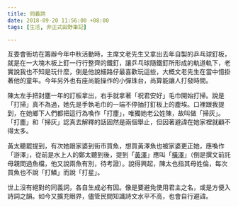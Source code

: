 ```yaml
---
title: 同義詞
date: 2018-09-20 11:56:00 +08:00
tags: [生活, 非正式田野筆記]

---
```


  
  
  
互委會街坊在籌辦今年中秋活動時，主席文老先生又拿出去年自製的乒乓球釘板，就是在一大塊木板上釘一行行整齊的鐵釘，讓乒乓球隨鐵釘所形成的軌道軌下，老實說我也不知是玩什麼，倒是他說細路仔最喜歡玩這些，大概文老先生在當中憶掛著他的童年。今年另外也有座尚能操作的小彈珠台，尚算能讓人打發時間。  
  
陳太左手把封塵一年的訂板拿出，右手就拿著「祝君安好」毛巾開始打掃。說是「打掃」真不為過，她先是手執毛巾的一端不停抽打釘板上的塵埃。口裡跟我提到，在她鄉下人們都把這行為喚作「打塵」，唯獨她老公姓陳，故叫做「掃灰」。「打塵」和「掃灰」認真去解釋的話固然是兩個舉止，但因著避諱在她家裡就顧不得太多。  
  
黃太聽罷提到，有次她跟家婆到街市買魚，想買黃澤魚也被家婆更正她，應喚作「游澤」，從前是水上人的鄭太聽到後，提到「[黃澤](http://www.hk-fish.net/tc%5Fchi/marine%5Ffauna%5Fdatabase/fish%5Fsearch%5Fresult%5Fnew%5Fwindow.php?id=434)」應叫「[橫澤](http://weshare.com.hk/tsangkwaiwingpfn3402/articles/959591)」（倒是撰文前託母親問過魚檔，他又說兩魚有別，待考證）。說得興起，陳太也指其母姓倫，每次買魚也不說「打鱗」而說「打星」。  
  
世上沒有絕對的同義詞，各自生成必有因。像是要避免使用君主之名，或是方便入詩詞之韻。如今又擴充眼界，儘管民間知識詩文水平不高，也會自行避諱。  
  
  

